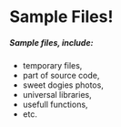 # Sample Files!
##### Sample files, include:

- temporary files,
- part of source code,
- sweet dogies photos,
- universal libraries,
- usefull functions,
- etc.

######
